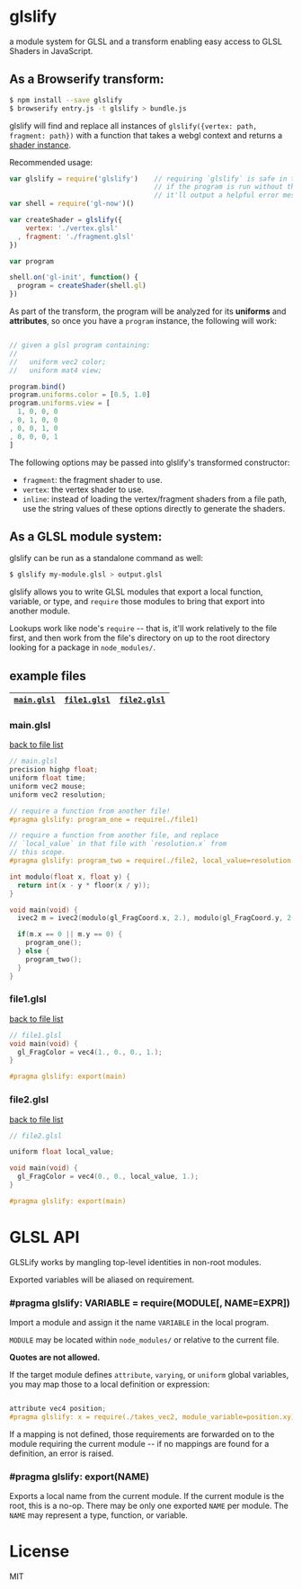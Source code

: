 # glslify

a module system for GLSL and a transform enabling easy access to GLSL Shaders in JavaScript.

## As a Browserify transform:

```bash
$ npm install --save glslify
$ browserify entry.js -t glslify > bundle.js
```

glslify will find and replace all instances of `glslify({vertex: path, fragment: path})`
with a function that takes a webgl context and returns a [shader instance](http://npm.im/gl-shader-core).

Recommended usage:

```javascript
var glslify = require('glslify')    // requiring `glslify` is safe in this context.
                                    // if the program is run without the transform,
                                    // it'll output a helpful error message.
var shell = require('gl-now')()

var createShader = glslify({
    vertex: './vertex.glsl'
  , fragment: './fragment.glsl'
})

var program

shell.on('gl-init', function() {
  program = createShader(shell.gl)
})
```

As part of the transform, the program will be analyzed for its **uniforms** and **attributes**,
so once you have a `program` instance, the following will work:

```javascript

// given a glsl program containing:
//
//   uniform vec2 color;
//   uniform mat4 view;

program.bind()
program.uniforms.color = [0.5, 1.0]
program.uniforms.view = [
  1, 0, 0, 0
, 0, 1, 0, 0
, 0, 0, 1, 0
, 0, 0, 0, 1
]

```

The following options may be passed into glslify's transformed constructor:

* `fragment`: the fragment shader to use.
* `vertex`: the vertex shader to use.
* `inline`: instead of loading the vertex/fragment shaders from a file path,
  use the string values of these options directly to generate the shaders.

## As a GLSL module system:

glslify can be run as a standalone command as well:


```bash
$ glslify my-module.glsl > output.glsl
```

glslify allows you to write GLSL modules that export a local function, variable, or type,
and `require` those modules to bring that export into another module.

Lookups work like node's `require` -- that is, it'll work relatively to the file first,
and then work from the file's directory on up to the root directory looking for a package
in `node_modules/`.

## example files

| [`main.glsl`](#mainglsl) | [`file1.glsl`](#file1glsl) | [`file2.glsl`](#file2glsl) |
|---------------------------|-----------------------------|-----------------------------|

### main.glsl

[back to file list](#example-files)

```c
// main.glsl
precision highp float;
uniform float time;
uniform vec2 mouse;
uniform vec2 resolution;

// require a function from another file!
#pragma glslify: program_one = require(./file1)

// require a function from another file, and replace
// `local_value` in that file with `resolution.x` from
// this scope.
#pragma glslify: program_two = require(./file2, local_value=resolution.x)

int modulo(float x, float y) {
  return int(x - y * floor(x / y));
}

void main(void) {
  ivec2 m = ivec2(modulo(gl_FragCoord.x, 2.), modulo(gl_FragCoord.y, 2.));

  if(m.x == 0 || m.y == 0) {
    program_one();
  } else { 
    program_two();
  }
}
```


### file1.glsl

[back to file list](#example-files)

```c
// file1.glsl
void main(void) {
  gl_FragColor = vec4(1., 0., 0., 1.);
}

#pragma glslify: export(main)
```

### file2.glsl

[back to file list](#example-files)

```c
// file2.glsl

uniform float local_value;

void main(void) {
  gl_FragColor = vec4(0., 0., local_value, 1.);
}

#pragma glslify: export(main)
```
# GLSL API

GLSLify works by mangling top-level identities in non-root modules.

Exported variables will be aliased on requirement.

### \#pragma glslify: VARIABLE = require(MODULE[, NAME=EXPR])

Import a module and assign it the name `VARIABLE` in the local program.

`MODULE` may be located within `node_modules/` or relative to the current file.

**Quotes are not allowed.**

If the target module defines `attribute`, `varying`, or `uniform` global variables,
you may map those to a local definition or expression:

```c

attribute vec4 position;
#pragma glslify: x = require(./takes_vec2, module_variable=position.xy)

```

If a mapping is not defined, those requirements are forwarded on to the module requiring
the current module -- if no mappings are found for a definition, an error is raised.

### \#pragma glslify: export(NAME)

Exports a local name from the current module. If the current module is the root, this is
a no-op. There may be only one exported `NAME` per module. The `NAME` may represent a
type, function, or variable.

# License

MIT
